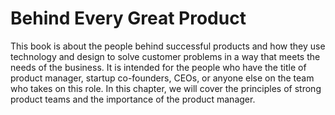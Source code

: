 # Behind Every Great Product

This book is about the people behind successful products and how they use technology and design to solve customer problems in a way that meets the needs of the business. It is intended for the people who have the title of product manager, startup co-founders, CEOs, or anyone else on the team who takes on this role. In this chapter, we will cover the principles of strong product teams and the importance of the product manager.
